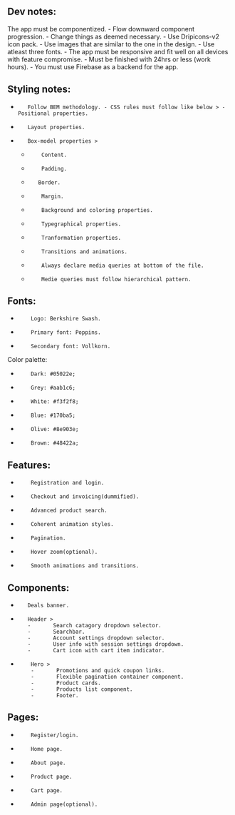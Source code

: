 ## Dev notes:

The app must be componentized. - Flow downward component progression. - Change things as deemed necessary. - Use Dripicons-v2 icon pack. - Use images that are similar to the one in the design. - Use atleast three fonts. - The app must be responsive and fit well on all devices with feature compromise. - Must be finished with 24hrs or less (work hours). - You must use Firebase as a backend for the app.

## Styling notes:

-        Follow BEM methodology. - CSS rules must follow like below > - Positional properties.
-        Layout properties.

-        Box-model properties >
    -         Content.
    -         Padding.
    -        Border.
    -         Margin.
    -         Background and coloring properties.
    -         Typegraphical properties.
    -         Tranformation properties.
    -         Transitions and animations.
    -         Always declare media queries at bottom of the file.
    -         Medie queries must follow hierarchical pattern.

## Fonts:

-         Logo: Berkshire Swash.
-         Primary font: Poppins.
-         Secondary font: Vollkorn.

Color palette:

-         Dark: #05022e;
-         Grey: #aab1c6;
-         White: #f3f2f8;
-         Blue: #170ba5;
-         Olive: #8e903e;
-         Brown: #48422a;

## Features:

-         Registration and login.
-         Checkout and invoicing(dummified).
-         Advanced product search.
-         Coherent animation styles.
-         Pagination.
-         Hover zoom(optional).
-         Smooth animations and transitions.

## Components:

-        Deals banner.
-        Header >
         -       Search catagory dropdown selector.
         -       Searchbar.
         -       Account settings dropdown selector.
         -       User info with session settings dropdown.
         -       Cart icon with cart item indicator.
-         Hero >
          -       Promotions and quick coupon links.
          -       Flexible pagination container component.
          -       Product cards.
          -       Products list component.
          -       Footer.

## Pages:

-         Register/login.
-         Home page.
-         About page.
-         Product page.
-         Cart page.
-         Admin page(optional).
